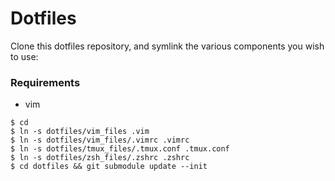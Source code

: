 # Dotfiles

Clone this dotfiles repository, and symlink the various components you wish to use:

### Requirements

* vim

````
$ cd
$ ln -s dotfiles/vim_files .vim
$ ln -s dotfiles/vim_files/.vimrc .vimrc
$ ln -s dotfiles/tmux_files/.tmux.conf .tmux.conf
$ ln -s dotfiles/zsh_files/.zshrc .zshrc
$ cd dotfiles && git submodule update --init
````
